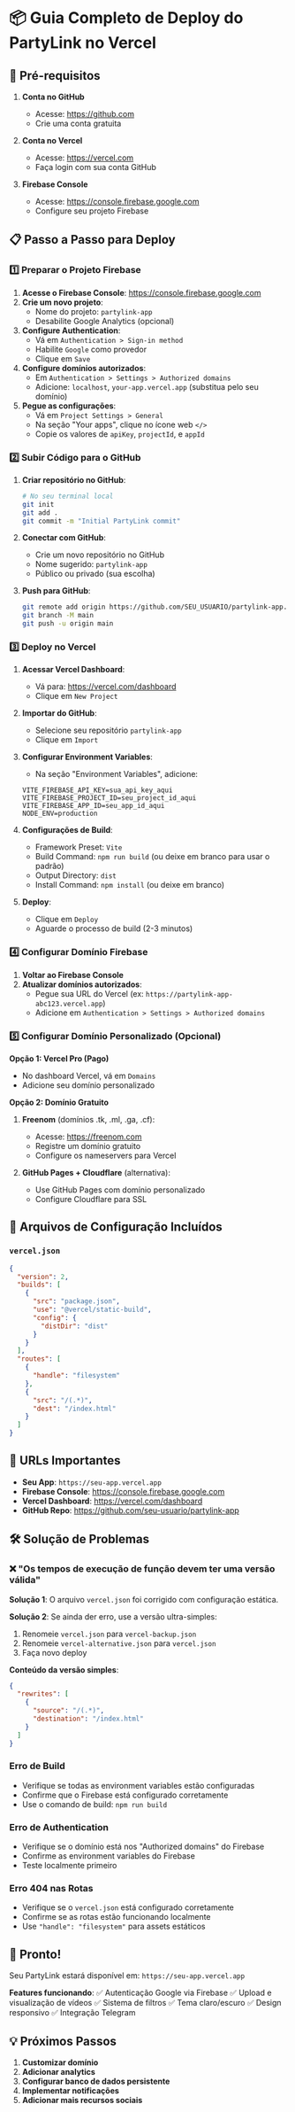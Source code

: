 # 📦 Guia Completo de Deploy do PartyLink no Vercel

## 🚀 Pré-requisitos

1. **Conta no GitHub**
   - Acesse: https://github.com
   - Crie uma conta gratuita

2. **Conta no Vercel**
   - Acesse: https://vercel.com
   - Faça login com sua conta GitHub

3. **Firebase Console**
   - Acesse: https://console.firebase.google.com
   - Configure seu projeto Firebase

## 📋 Passo a Passo para Deploy

### 1️⃣ Preparar o Projeto Firebase

1. **Acesse o Firebase Console**: https://console.firebase.google.com
2. **Crie um novo projeto**:
   - Nome do projeto: `partylink-app`
   - Desabilite Google Analytics (opcional)
3. **Configure Authentication**:
   - Vá em `Authentication > Sign-in method`
   - Habilite `Google` como provedor
   - Clique em `Save`
4. **Configure domínios autorizados**:
   - Em `Authentication > Settings > Authorized domains`
   - Adicione: `localhost`, `your-app.vercel.app` (substitua pelo seu domínio)
5. **Pegue as configurações**:
   - Vá em `Project Settings > General`
   - Na seção "Your apps", clique no ícone web `</>`
   - Copie os valores de `apiKey`, `projectId`, e `appId`

### 2️⃣ Subir Código para o GitHub

1. **Criar repositório no GitHub**:
   ```bash
   # No seu terminal local
   git init
   git add .
   git commit -m "Initial PartyLink commit"
   ```

2. **Conectar com GitHub**:
   - Crie um novo repositório no GitHub
   - Nome sugerido: `partylink-app`
   - Público ou privado (sua escolha)

3. **Push para GitHub**:
   ```bash
   git remote add origin https://github.com/SEU_USUARIO/partylink-app.git
   git branch -M main
   git push -u origin main
   ```

### 3️⃣ Deploy no Vercel

1. **Acessar Vercel Dashboard**:
   - Vá para: https://vercel.com/dashboard
   - Clique em `New Project`

2. **Importar do GitHub**:
   - Selecione seu repositório `partylink-app`
   - Clique em `Import`

3. **Configurar Environment Variables**:
   - Na seção "Environment Variables", adicione:
   ```
   VITE_FIREBASE_API_KEY=sua_api_key_aqui
   VITE_FIREBASE_PROJECT_ID=seu_project_id_aqui
   VITE_FIREBASE_APP_ID=seu_app_id_aqui
   NODE_ENV=production
   ```

4. **Configurações de Build**:
   - Framework Preset: `Vite` 
   - Build Command: `npm run build` (ou deixe em branco para usar o padrão)
   - Output Directory: `dist`
   - Install Command: `npm install` (ou deixe em branco)

5. **Deploy**:
   - Clique em `Deploy`
   - Aguarde o processo de build (2-3 minutos)

### 4️⃣ Configurar Domínio Firebase

1. **Voltar ao Firebase Console**
2. **Atualizar domínios autorizados**:
   - Pegue sua URL do Vercel (ex: `https://partylink-app-abc123.vercel.app`)
   - Adicione em `Authentication > Settings > Authorized domains`

### 5️⃣ Configurar Domínio Personalizado (Opcional)

**Opção 1: Vercel Pro (Pago)**
- No dashboard Vercel, vá em `Domains`
- Adicione seu domínio personalizado

**Opção 2: Domínio Gratuito**
1. **Freenom** (domínios .tk, .ml, .ga, .cf):
   - Acesse: https://freenom.com
   - Registre um domínio gratuito
   - Configure os nameservers para Vercel

2. **GitHub Pages + Cloudflare** (alternativa):
   - Use GitHub Pages com domínio personalizado
   - Configure Cloudflare para SSL

## 🔧 Arquivos de Configuração Incluídos

### `vercel.json`
```json
{
  "version": 2,
  "builds": [
    {
      "src": "package.json",
      "use": "@vercel/static-build",
      "config": {
        "distDir": "dist"
      }
    }
  ],
  "routes": [
    {
      "handle": "filesystem"
    },
    {
      "src": "/(.*)",
      "dest": "/index.html"
    }
  ]
}
```

## 🎯 URLs Importantes

- **Seu App**: `https://seu-app.vercel.app`
- **Firebase Console**: https://console.firebase.google.com
- **Vercel Dashboard**: https://vercel.com/dashboard
- **GitHub Repo**: https://github.com/seu-usuario/partylink-app

## 🛠️ Solução de Problemas

### ❌ "Os tempos de execução de função devem ter uma versão válida"
**Solução 1**: O arquivo `vercel.json` foi corrigido com configuração estática.

**Solução 2**: Se ainda der erro, use a versão ultra-simples:
1. Renomeie `vercel.json` para `vercel-backup.json`
2. Renomeie `vercel-alternative.json` para `vercel.json`
3. Faça novo deploy

**Conteúdo da versão simples**:
```json
{
  "rewrites": [
    {
      "source": "/(.*)",
      "destination": "/index.html"
    }
  ]
}
```

### Erro de Build
- Verifique se todas as environment variables estão configuradas
- Confirme que o Firebase está configurado corretamente
- Use o comando de build: `npm run build`

### Erro de Authentication
- Verifique se o domínio está nos "Authorized domains" do Firebase
- Confirme as environment variables do Firebase
- Teste localmente primeiro

### Erro 404 nas Rotas
- Verifique se o `vercel.json` está configurado corretamente
- Confirme se as rotas estão funcionando localmente
- Use `"handle": "filesystem"` para assets estáticos

## 🎉 Pronto!

Seu PartyLink estará disponível em:
`https://seu-app.vercel.app`

**Features funcionando**:
✅ Autenticação Google via Firebase
✅ Upload e visualização de vídeos
✅ Sistema de filtros
✅ Tema claro/escuro
✅ Design responsivo
✅ Integração Telegram

## 💡 Próximos Passos

1. **Customizar domínio**
2. **Adicionar analytics**
3. **Configurar banco de dados persistente**
4. **Implementar notificações**
5. **Adicionar mais recursos sociais**
